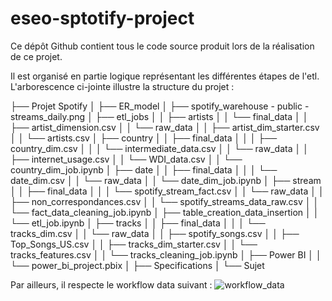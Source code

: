 # eseo-sptotify-project
Ce dépôt Github contient tous le code source produit lors de la réalisation de ce projet. 

Il est organisé en partie logique représentant les différentes étapes de l'etl. L'arborescence ci-jointe illustre la structure du projet : 

├── Projet Spotify
│   ├── ER_model
│   ├── spotify_warehouse - public - streams_daily.png
│   ├── etl_jobs
│   │   ├── artists
│   │   └── final_data
│   │       ├── artist_dimension.csv
│   │       └── raw_data
│   │           ├── artist_dim_starter.csv
│   │           └── artists.csv
│   ├── country
│   │   ├── final_data
│   │   │   ├── country_dim.csv
│   │   │   └── intermediate_data.csv
│   │   └── raw_data
│   │       ├── internet_usage.csv
│   │       └── WDI_data.csv
│   │   └── country_dim_job.ipynb
│   ├── date
│   │   ├── final_data
│   │   │   └── date_dim.csv
│   │   └── raw_data
│   │       └── date_dim_job.ipynb
│   ├── stream
│   │   ├── final_data
│   │   │   └── spotify_stream_fact.csv
│   │   └── raw_data
│   │       ├── non_correspondances.csv
│   │       └── spotify_streams_data_raw.csv
│   │       └── fact_data_cleaning_job.ipynb
│   ├── table_creation_data_insertion
│   │   └── etl_job.ipynb
│   ├── tracks
│   │   ├── final_data
│   │   │   └── tracks_dim.csv
│   │   └── raw_data
│   │       ├── spotify_songs.csv
│   │       ├── Top_Songs_US.csv
│   │       ├── tracks_dim_starter.csv
│   │       └── tracks_features.csv
│   │       └── tracks_cleaning_job.ipynb
│   ├── Power BI
│   │   └── power_bi_project.pbix
│   ├── Specifications
│   └── Sujet

Par ailleurs, il respecte le workflow data suivant : 
![workflow_data](https://github.com/user-attachments/assets/cabbfaab-b542-445a-a2ca-5ac1c2104969)


